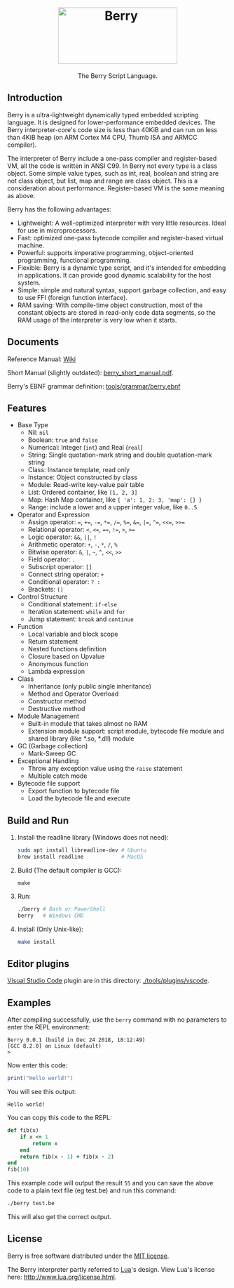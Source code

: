 <p align="center">
  <h1 align="center">
    <img src="https://gitee.com/mirrors/Berry/raw/master/berry-logo.png" alt="Berry" width=272 height=128>
  </h1>
  <p align="center">The Berry Script Language.</p>
</p>

## Introduction

Berry is a ultra-lightweight dynamically typed embedded scripting language. It is designed for lower-performance embedded devices. The Berry interpreter-core's code size is less than 40KiB and can run on less than 4KiB heap (on ARM Cortex M4 CPU, Thumb ISA and ARMCC compiler).

The interpreter of Berry include a one-pass compiler and register-based VM, all the code is written in ANSI C99. In Berry not every type is a class object. Some simple value types, such as int, real, boolean and string are not class object, but list, map and range are class object. This is a consideration about performance.
Register-based VM is the same meaning as above.

Berry has the following advantages:

* Lightweight: A well-optimized interpreter with very little resources. Ideal for use in microprocessors.
* Fast: optimized one-pass bytecode compiler and register-based virtual machine.
* Powerful: supports imperative programming, object-oriented programming, functional programming.
* Flexible: Berry is a dynamic type script, and it's intended for embedding in applications. It can provide good dynamic scalability for the host system.
* Simple: simple and natural syntax, support garbage collection, and easy to use FFI (foreign function interface).
* RAM saving: With compile-time object construction, most of the constant objects are stored in read-only code data segments, so the RAM usage of the interpreter is very low when it starts.

## Documents

Reference Manual: [Wiki](https://github.com/berry-lang/berry/wiki/Reference)

Short Manual (slightly outdated): [berry_short_manual.pdf](https://github.com/Skiars/berry_doc/releases/download/latest/berry_short_manual.pdf).

Berry's EBNF grammar definition: [tools/grammar/berry.ebnf](./tools/grammar/berry.ebnf)

## Features

* Base Type
  * Nil: `nil`
  * Boolean: `true` and `false`
  * Numerical: Integer (`int`) and Real (`real`)
  * String: Single quotation-mark string and double quotation-mark string
  * Class: Instance template, read only
  * Instance: Object constructed by class
  * Module: Read-write key-value pair table
  * List: Ordered container, like `[1, 2, 3]`
  * Map: Hash Map container, like `{ 'a': 1, 2: 3, 'map': {} }`
  * Range: include a lower and a upper integer value, like `0..5`
* Operator and Expression
  * Assign operator: `=`, `+=`, `-=`, `*=`, `/=`, `%=`, `&=`, `|=`, `^=`, `<<=`, `>>=`
  * Relational operator: `<`, `<=`, `==`, `!=`, `>`, `>=`
  * Logic operator: `&&`, `||`, `!`
  * Arithmetic operator: `+`, `-`, `*`, `/`, `%`
  * Bitwise operator: `&`, `|`, `~`, `^`, `<<`, `>>`
  * Field operator: `.`
  * Subscript operator: `[]`
  * Connect string operator: `+`
  * Conditional operator: `? :`
  * Brackets: `()`
* Control Structure
  * Conditional statement: `if-else`
  * Iteration statement: `while` and `for`
  * Jump statement: `break` and `continue`
* Function
  * Local variable and block scope
  * Return statement
  * Nested functions definition
  * Closure based on Upvalue
  * Anonymous function
  * Lambda expression
* Class
  * Inheritance (only public single inheritance)
  * Method and Operator Overload
  * Constructor method
  * Destructive method
* Module Management
  * Built-in module that takes almost no RAM
  * Extension module support: script module, bytecode file module and shared library (like *.so, *.dll) module
* GC (Garbage collection)
  * Mark-Sweep GC
* Exceptional Handling
  * Throw any exception value using the `raise` statement
  * Multiple catch mode
* Bytecode file support
  * Export function to bytecode file
  * Load the bytecode file and execute

## Build and Run

1. Install the readline library (Windows does not need):

   ``` bash
   sudo apt install libreadline-dev # Ubuntu
   brew install readline            # MacOS
   ```

2. Build (The default compiler is GCC):

   ```
   make
   ```

3. Run:

   ``` bash
   ./berry # Bash or PowerShell
   berry   # Windows CMD
   ```

4. Install (Only Unix-like):

   ``` bash
   make install
   ```

## Editor plugins

[Visual Studio Code](https://code.visualstudio.com/) plugin are in this directory: [./tools/plugins/vscode](./tools/plugins/vscode).

## Examples

After compiling successfully, use the `berry` command with no parameters to enter the REPL environment:
```
Berry 0.0.1 (build in Dec 24 2018, 18:12:49)
[GCC 8.2.0] on Linux (default)
>
```

Now enter this code:

``` lua
print("Hello world!")
```

You will see this output:

```
Hello world!
```

You can copy this code to the REPL:

``` ruby
def fib(x)
    if x <= 1
        return x
    end
    return fib(x - 1) + fib(x - 2)
end
fib(10)
```

This example code will output the result `55` and you can save the above code to a plain text file (eg test.be) and run this command:

``` bash
./berry test.be
```

This will also get the correct output.

## License

Berry is free software distributed under the [MIT license](./LICENSE).

The Berry interpreter partly referred to [Lua](http://www.lua.org/)'s design. View Lua's license here: http://www.lua.org/license.html.
